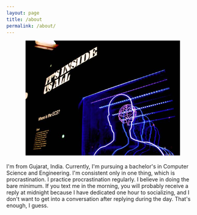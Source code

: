 ```yaml
---
layout: page
title: /about
permalink: /about/
---
```


<div align="center">
<img src="/static/front.jpeg" alt="about" width="80%" height="300">
</div>

<!-- ![](/static/front.jpeg) -->
<br>
I'm from Gujarat, India. Currently, I'm pursuing a bachelor's in Computer Science and Engineering. I'm consistent only in one thing, which is procrastination. I practice procrastination regularly. I believe in doing the bare minimum. If you text me in the morning,  you will probably receive a reply at midnight because I have dedicated one hour to socializing, and I don't want to get into a conversation after replying during the day. That's enough, I guess.
